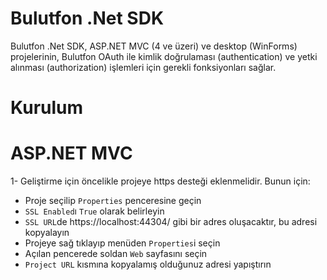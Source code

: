 # Bulutfon .Net SDK
 
Bulutfon .Net SDK, ASP.NET MVC (4 ve üzeri) ve desktop (WinForms) projelerinin, Bulutfon OAuth ile kimlik doğrulaması (authentication) ve yetki alınması (authorization) işlemleri için gerekli fonksiyonları sağlar.

# Kurulum


# ASP.NET MVC

1- Geliştirme için öncelikle projeye https desteği eklenmelidir. Bunun için:
  * Proje seçilip ```Properties``` penceresine geçin
  * ```SSL Enabled```ı ```True``` olarak belirleyin
  * ```SSL URL```de https://localhost:44304/ gibi bir adres oluşacaktır, bu adresi kopyalayın
  * Projeye sağ tıklayıp menüden ```Properties```i seçin
  * Açılan pencerede soldan ```Web``` sayfasını seçin
  * ```Project URL``` kısmına kopyalamış olduğunuz adresi yapıştırın

